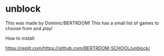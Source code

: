 # unblock

This was made by Dominic/BERTRDOM!
This has a small list of games to choose from and play!

How to install: 

https://replit.com/https://github.com/BERTRDOM-SCHOOL/unblock/
